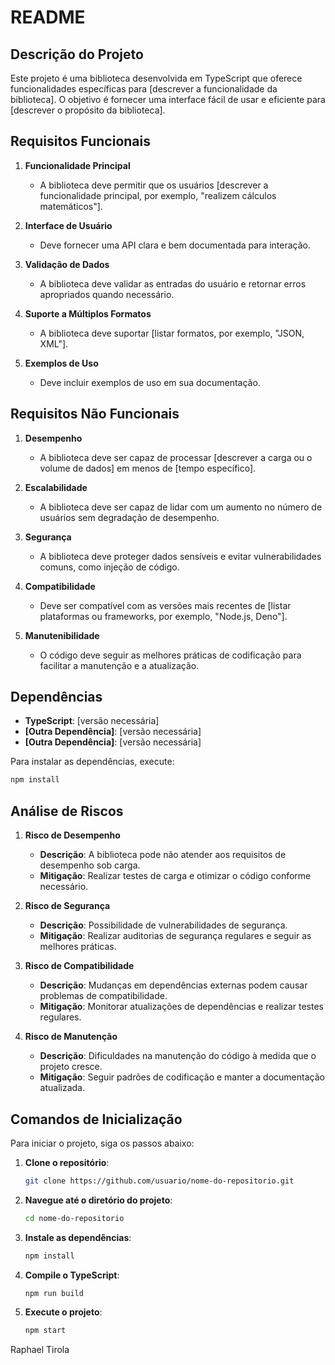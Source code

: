 # README

## Descrição do Projeto
Este projeto é uma biblioteca desenvolvida em TypeScript que oferece funcionalidades específicas para [descrever a funcionalidade da biblioteca]. O objetivo é fornecer uma interface fácil de usar e eficiente para [descrever o propósito da biblioteca].

## Requisitos Funcionais

1. **Funcionalidade Principal**
   - A biblioteca deve permitir que os usuários [descrever a funcionalidade principal, por exemplo, "realizem cálculos matemáticos"].

2. **Interface de Usuário**
   - Deve fornecer uma API clara e bem documentada para interação.

3. **Validação de Dados**
   - A biblioteca deve validar as entradas do usuário e retornar erros apropriados quando necessário.

4. **Suporte a Múltiplos Formatos**
   - A biblioteca deve suportar [listar formatos, por exemplo, "JSON, XML"].

5. **Exemplos de Uso**
   - Deve incluir exemplos de uso em sua documentação.

## Requisitos Não Funcionais

1. **Desempenho**
   - A biblioteca deve ser capaz de processar [descrever a carga ou o volume de dados] em menos de [tempo específico].

2. **Escalabilidade**
   - A biblioteca deve ser capaz de lidar com um aumento no número de usuários sem degradação de desempenho.

3. **Segurança**
   - A biblioteca deve proteger dados sensíveis e evitar vulnerabilidades comuns, como injeção de código.

4. **Compatibilidade**
   - Deve ser compatível com as versões mais recentes de [listar plataformas ou frameworks, por exemplo, "Node.js, Deno"].

5. **Manutenibilidade**
   - O código deve seguir as melhores práticas de codificação para facilitar a manutenção e a atualização.

## Dependências

- **TypeScript**: [versão necessária]
- **[Outra Dependência]**: [versão necessária]
- **[Outra Dependência]**: [versão necessária]

Para instalar as dependências, execute:

```bash
npm install
```

## Análise de Riscos

1. **Risco de Desempenho**
   - **Descrição**: A biblioteca pode não atender aos requisitos de desempenho sob carga.
   - **Mitigação**: Realizar testes de carga e otimizar o código conforme necessário.

2. **Risco de Segurança**
   - **Descrição**: Possibilidade de vulnerabilidades de segurança.
   - **Mitigação**: Realizar auditorias de segurança regulares e seguir as melhores práticas.

3. **Risco de Compatibilidade**
   - **Descrição**: Mudanças em dependências externas podem causar problemas de compatibilidade.
   - **Mitigação**: Monitorar atualizações de dependências e realizar testes regulares.

4. **Risco de Manutenção**
   - **Descrição**: Dificuldades na manutenção do código à medida que o projeto cresce.
   - **Mitigação**: Seguir padrões de codificação e manter a documentação atualizada.

## Comandos de Inicialização

Para iniciar o projeto, siga os passos abaixo:

1. **Clone o repositório**:
   ```bash
   git clone https://github.com/usuario/nome-do-repositorio.git
   ```

2. **Navegue até o diretório do projeto**:
   ```bash
   cd nome-do-repositorio
   ```

3. **Instale as dependências**:
   ```bash
   npm install
   ```

4. **Compile o TypeScript**:
   ```bash
   npm run build
   ```

5. **Execute o projeto**:
   ```bash
   npm start
   ```

Raphael Tirola 